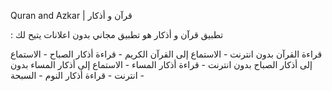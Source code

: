 Quran and Azkar | قرآن و أذكار

: تطبيق قرآن و أذكار هو تطبيق مجاني بدون اعلانات يتيح لك 

قراءة القرآن بدون انترنت  -
الاستماع إلى القرآن الكريم -
قراءة أذكار الصباح -
الاستماع إلى أذكار الصباح بدون انترنت -
قراءة أذكار المساء -
الاستماع إلى أذكار المساء بدون انترنت -
قراءة أذكار النوم - 
السبحة - 
